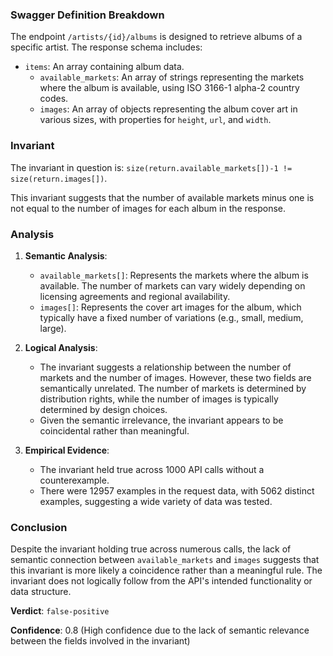 ### Swagger Definition Breakdown

The endpoint `/artists/{id}/albums` is designed to retrieve albums of a specific artist. The response schema includes:
- `items`: An array containing album data.
  - `available_markets`: An array of strings representing the markets where the album is available, using ISO 3166-1 alpha-2 country codes.
  - `images`: An array of objects representing the album cover art in various sizes, with properties for `height`, `url`, and `width`.

### Invariant

The invariant in question is: `size(return.available_markets[])-1 != size(return.images[])`.

This invariant suggests that the number of available markets minus one is not equal to the number of images for each album in the response.

### Analysis

1. **Semantic Analysis**:
   - `available_markets[]`: Represents the markets where the album is available. The number of markets can vary widely depending on licensing agreements and regional availability.
   - `images[]`: Represents the cover art images for the album, which typically have a fixed number of variations (e.g., small, medium, large).

2. **Logical Analysis**:
   - The invariant suggests a relationship between the number of markets and the number of images. However, these two fields are semantically unrelated. The number of markets is determined by distribution rights, while the number of images is typically determined by design choices.
   - Given the semantic irrelevance, the invariant appears to be coincidental rather than meaningful.

3. **Empirical Evidence**:
   - The invariant held true across 1000 API calls without a counterexample.
   - There were 12957 examples in the request data, with 5062 distinct examples, suggesting a wide variety of data was tested.

### Conclusion

Despite the invariant holding true across numerous calls, the lack of semantic connection between `available_markets` and `images` suggests that this invariant is more likely a coincidence rather than a meaningful rule. The invariant does not logically follow from the API's intended functionality or data structure.

**Verdict**: `false-positive`

**Confidence**: 0.8 (High confidence due to the lack of semantic relevance between the fields involved in the invariant)
